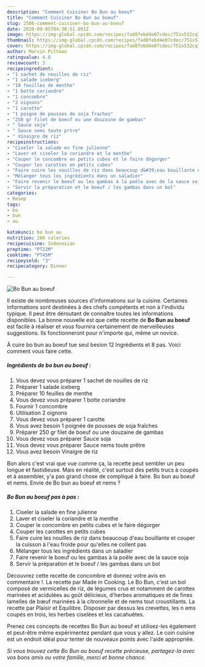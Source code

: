 ```yaml
---
description: "Comment Cuisiner Bo Bun au boeuf"
title: "Comment Cuisiner Bo Bun au boeuf"
slug: 2506-comment-cuisiner-bo-bun-au-boeuf
date: 2020-09-05T04:38:51.891Z
image: https://img-global.cpcdn.com/recipes/fad8febd4e07cdec/751x532cq70/bo-bun-au-boeuf-photo-principale-de-la-recette.jpg
thumbnail: https://img-global.cpcdn.com/recipes/fad8febd4e07cdec/751x532cq70/bo-bun-au-boeuf-photo-principale-de-la-recette.jpg
cover: https://img-global.cpcdn.com/recipes/fad8febd4e07cdec/751x532cq70/bo-bun-au-boeuf-photo-principale-de-la-recette.jpg
author: Marvin Pittman
ratingvalue: 4.8
reviewcount: 3
recipeingredient:
- "1 sachet de nouilles de riz"
- "1 salade iceberg"
- "10 feuilles de menthe"
- "1 botte coriandre"
- "1 concombre"
- "2 oignons"
- "1 carotte"
- "1 poigne de pousses de soja fraches"
- "250 gr filet de boeuf ou une douzaine de gambas"
- " Sauce soja"
- " Sauce nems toute prtre"
- " Vinaigre de riz"
recipeinstructions:
- "Ciseler la salade en fine julienne"
- "Laver et ciseler la coriandre et la menthe"
- "Couper le concombre en petits cubes et le faire dégorger"
- "Couper les carottes en petits cubes"
- "Faire cuire les nouilles de riz dans beaucoup d&#39;eau bouillante et couper la cuisson à l&#39;eau froide pour qu&#39;elles ne collent pas"
- "Mélanger tous les ingrédients dans un saladier"
- "Faire revenir le boeuf ou les gambas à la poêle avec de la sauce soja"
- "Servir la préparation et le boeuf / les gambas dans un bol"
categories:
- Resep
tags:
- bo
- bun
- au

katakunci: bo bun au 
nutrition: 266 calories
recipecuisine: Indonesian
preptime: "PT22M"
cooktime: "PT45M"
recipeyield: "3"
recipecategory: Dinner

---
```



![Bo Bun au boeuf](https://img-global.cpcdn.com/recipes/fad8febd4e07cdec/751x532cq70/bo-bun-au-boeuf-photo-principale-de-la-recette.jpg)

Il existe de nombreuses sources d'informations sur la cuisine. Certaines informations sont destinées à des chefs compétents et non à l'individu typique. Il peut être déroutant de connaître toutes les informations disponibles. La bonne nouvelle est que cette recette de <strong> Bo Bun au boeuf </strong> est facile à réaliser et vous fournira certainement de merveilleuses suggestions. Ils fonctionneront pour n'importe qui, même un novice.

<!--inarticleads1-->

À cuire bo bun au boeuf tue seul besion 12 Ingrédients et 8 pas. Voici comment vous faire cette.

##### Ingrédients de bo bun au boeuf :

1. Vous devez vous préparer 1 sachet de nouilles de riz
1. Préparer 1 salade iceberg
1. Préparer 10 feuilles de menthe
1. Vous devez vous préparer 1 botte coriandre
1. Fournir 1 concombre
1. Utilisation 2 oignons
1. Vous devez vous préparer 1 carotte
1. Vous avez besoin 1 poignée de pousses de soja fraîches
1. Préparer 250 gr filet de boeuf ou une douzaine de gambas
1. Vous devez vous préparer  Sauce soja
1. Vous devez vous préparer  Sauce nems toute prêtre
1. Vous avez besoin  Vinaigre de riz


Bon alors c&#39;est vrai que vue comme ça, la recette peut sembler un peu longue et fastidieuse. Mais en réalité, c&#39;est surtout des petits trucs à coupés et à assembler, y&#39;a pas grand chose de compliqué à faire. Bo bun au boeuf et nems. Envie de Bo bun au boeuf et nems ? 

<!--inarticleads2-->

##### Bo Bun au boeuf pas à pas :

1. Ciseler la salade en fine julienne
1. Laver et ciseler la coriandre et la menthe
1. Couper le concombre en petits cubes et le faire dégorger
1. Couper les carottes en petits cubes
1. Faire cuire les nouilles de riz dans beaucoup d&#39;eau bouillante et couper la cuisson à l&#39;eau froide pour qu&#39;elles ne collent pas
1. Mélanger tous les ingrédients dans un saladier
1. Faire revenir le boeuf ou les gambas à la poêle avec de la sauce soja
1. Servir la préparation et le boeuf / les gambas dans un bol


Découvrez cette recette de concombre et donnez votre avis en commentaire !. La recette par Made in Cooking. Le Bo Bun, c&#39;est un bol composé de vermicelles de riz, de légumes crus et notamment de carottes marinées et acidulées au goût délicieux, d&#39;herbes aromatiques et de fines lamelles de bœuf marinées à la citronnelle et de nems tout croustillants. La recette par Plaisir et Equilibre. Disposer par dessus les crevettes, les n ems coupés en trois, les herbes ciselées et les cacahuètes. 

<!--inarticleads1-->

<p>
Prenez ces concepts de recettes Bo Bun au boeuf et utilisez-les également et peut-être même expérimentez pendant que vous y allez. Le coin cuisine est un endroit idéal pour tenter de nouveaux points avec l'aide appropriée.
</p>

<p>
<i>Si vous trouvez cette Bo Bun au boeuf recette précieuse, partagez-la avec vos bons amis ou votre famille, merci et bonne chance.</i>
</p>
